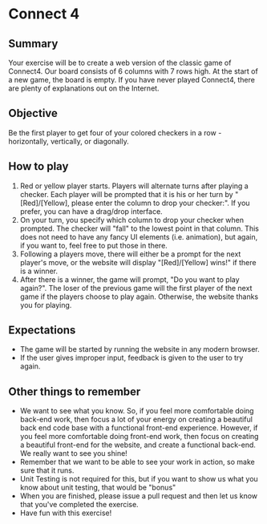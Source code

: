 # Connect 4 #

## Summary ##
Your exercise will be to create a web version of the classic game of Connect4. Our board consists of 6 columns with 7 rows high. At the start of a new game, the board is empty. If you have never played Connect4, there are plenty of explanations out on the Internet.

## Objective ##

Be the first player to get four of your colored checkers in a row - horizontally, vertically, or diagonally.

## How to play ##

1.  Red or yellow player starts. Players will alternate turns after playing a checker. Each player will be prompted that it is his or her turn by "[Red]/[Yellow], please enter the column to drop your checker:". If you prefer, you can have a drag/drop interface.
2.  On your turn, you specify which column to drop your checker when prompted. The checker will "fall" to the lowest point in that column. This does not need to have any fancy UI elements (i.e. animation), but again, if you want to, feel free to put those in there.
3.  Following a players move, there will either be a prompt for the next player's move, or the website will display "[Red]/[Yellow] wins!" if there is a winner.
4.  After there is a winner, the game will prompt, "Do you want to play again?". The loser of the previous game will the first player of the next game if the players choose to play again. Otherwise, the website thanks you for playing.

## Expectations ##

-   The game will be started by running the website in any modern browser.
-   If the user gives improper input, feedback is given to the user to try again.

## Other things to remember ##
- We want to see what you know. So, if you feel more comfortable doing back-end work, then focus a lot of your energy on creating a beautiful back end code base with a functional front-end experience. However, if you feel more comfortable doing front-end work, then focus on creating a beautiful front-end for the website, and create a functional back-end. We really want to see you shine!
- Remember that we want to be able to see your work in action, so make sure that it runs.
- Unit Testing is not required for this, but if you want to show us what you know about unit testing, that would be "bonus"
- When you are finished, please issue a pull request and then let us know that you've completed the exercise.
- Have fun with this exercise!